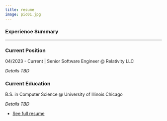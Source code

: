 ```yaml
---
title: resume
image: pic01.jpg
---
```


<h3>Experience Summary </h3>
<hr />
<section>
	<h3 class="major">Current Position</h3>
	<p>04/2023 - Current | Senior Software Engineer @ Relativity LLC</p>
    <p><i>Details TBD</i></p>
    <h3 class="major">Current Education</h3>
	<p>B.S. in Computer Science @ University of Illinois Chicago</p>
    <p><i>Details TBD</i></p>
</section>

<section id="Buttons">
	<div class="inner">
		<ul class="actions">
			<li><a href="assets/data/Resume.pdf" target="_blank" class="button"> See full resume</a></li>
		</ul>
	</div>
</section>